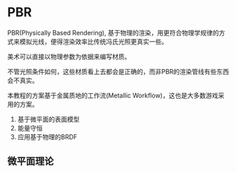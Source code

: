 # PBR

PBR(Physically Based Rendering), 基于物理的渲染，用更符合物理学规律的方式来模拟光线，便得渲染效率比传统冯氏光照更真实一些。

美术可以直接以物理参数为依据来编写材质。

不管光照条件如何，这些材质看上去都会是正确的，而非PBR的渲染管线有些东西会不真实。

本教程的方案基于金属质地的工作流(Metallic Workflow)，这也是大多数游戏采用的方案。

1. 基于微平面的表面模型
2. 能量守恒
3. 应用基于物理的BRDF



## 微平面理论

